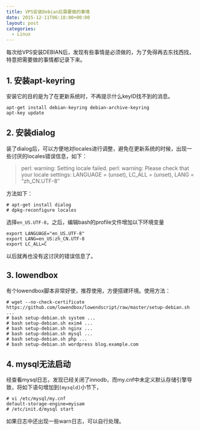```yaml
---
title: VPS安装Debian后需要做的事情
date: 2015-12-11T06:18:00+00:00
layout: post
categories:
  - Linux
---
```

每次给VPS安装DEBIAN后，发现有些事情是必须做的，为了免得再去东找西找，特意把需要做的事情都记录下来。

## 1. 安装apt-keyring

安装它的目的是为了在更新系统时，不再提示什么keyID找不到的消息。
```
apt-get install debian-keyring debian-archive-keyring
apt-key update
```
<!--more-->
## 2. 安装dialog

装了dialog后，可以方便地对locales进行调整，避免在更新系统的时候，出现一些讨厌的locales错误信息，如下：

> perl: warning: Setting locale failed. perl: warning: Please check that your locale settings: LANGUAGE = (unset), LC_ALL = (unset), LANG = “zh_CN.UTF-8″

方法如下：
```
# apt-get install dialog
# dpkg-reconfigure locales
```

选择`en_US.UTF-8`，之后，编辑bash的profile文件增加以下环境变量
```
export LANGUAGE="en_US.UTF-8"
export LANG=en_US:zh_CN.UTF-8
export LC_ALL=C
```

以后就再也没有这讨厌的错误信息了。

## 3. lowendbox

有个lowendbox脚本非常好使，推荐使用，方便搭建环境。使用方法：
```
# wget --no-check-certificate https://github.com/lowendbox/lowendscript/raw/master/setup-debian.sh ...
# bash setup-debian.sh system ...
# bash setup-debian.sh exim4 ...
# bash setup-debian.sh nginx ...
# bash setup-debian.sh mysql ...
# bash setup-debian.sh php ...
# bash setup-debian.sh wordpress blog.example.com
```

## 4. mysql无法启动

经查看mysql日志，发现已经关闭了innodb，而my.cnf中未定义默认存储引擎导致，将如下语句增加到`[mysqld]`小节下，
```
# vi /etc/mysql/my.cnf
default-storage-engine=myisam
# /etc/init.d/mysql start
```

如果日志中还出现一些warn日志，可以自行处理。


